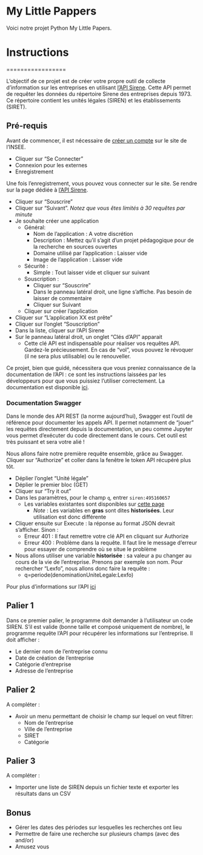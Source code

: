 # My Little Pappers

Voici notre projet Python My Little Papers.

# Instructions

=================

L’objectif de ce projet est de créer votre propre outil de collecte d’information sur les entreprises en utilisant [l’API Sirene](https://portail-api.insee.fr/catalog/api/2ba0e549-5587-3ef1-9082-99cd865de66f). Cette API permet de requêter les données du répertoire Sirene des entreprises depuis 1973. Ce répertoire contient les unités légales (SIREN) et les établissements (SIRET).

Pré-requis
----------

Avant de commencer, il est nécessaire de [créer un compte](https://portail-api.insee.fr/) sur le site de l’INSEE.

*   Cliquer sur “Se Connecter”
*   Connexion pour les externes
*   Enregistrement

Une fois l’enregistrement, vous pouvez vous connecter sur le site. Se rendre sur la page dédiée à [l’API Sirene](https://portail-api.insee.fr/catalog/api/2ba0e549-5587-3ef1-9082-99cd865de66f).

*   Cliquer sur “Souscrire”
*   Cliquer sur “Suivant”. _Notez que vous êtes limités à 30 requêtes par minute_
*   Je souhaite créer une application
    *   Général:
        *   Nom de l’application : A votre discrétion
        *   Description : Mettez qu’il s’agit d’un projet pédagogique pour de la recherche en sources ouvertes
        *   Domaine utilisé par l’application : Laisser vide
        *   Image de l’application : Laisser vide
    *   Sécurité :
        *   Simple : Tout laisser vide et cliquer sur suivant
    *   Souscription :
        *   Cliquer sur “Souscrire”
        *   Dans le panneau latéral droit, une ligne s’affiche. Pas besoin de laisser de commentaire
        *   Cliquer sur Suivant
    *   Cliquer sur créer l’application
*   Cliquer sur “L’application XX est prête”
*   Cliquer sur l’onglet “Souscription”
*   Dans la liste, cliquer sur l’API Sirene
*   Sur le panneau latéral droit, un onglet “Clés d’API” apparait
    *   Cette clé API est indispensable pour réaliser vos requêtes API. Gardez-le précieusement. En cas de “vol”, vous pouvez le révoquer (il ne sera plus utilisable) ou le renouveller.

Ce projet, bien que guidé, nécessitera que vous preniez connaissance de la documentation de l’API : ce sont les instructions laissées par les développeurs pour que vous puissiez l’utiliser correctement. La documentation est disponible [ici](https://portail-api.insee.fr/catalog/api/2ba0e549-5587-3ef1-9082-99cd865de66f/doc).

### Documentation Swagger

Dans le monde des API REST (la norme aujourd’hui), Swagger est l’outil de référence pour documenter les appels API. Il permet notamment de “jouer” les requêtes directement depuis la documentation, un peu comme Jupyter vous permet d’exécuter du code directement dans le cours. Cet outil est très puissant et sera votre alié !

Nous allons faire notre première requête ensemble, grâce au Swagger. Cliquer sur “Authorize” et coller dans la fenêtre le token API récupéré plus tôt.

*   Déplier l’onglet “Unité légale”
*   Déplier le premier bloc (GET)
*   Cliquer sur “Try it out”
*   Dans les paramètres, pour le champ `q`, entrer `siren:495160657`
    *   Les variables existantes sont disponibles sur [cette page](https://www.sirene.fr/static-resources/documentation/v_sommaire_311.htm#descvar)
        *   _Note_ : Les variables en **gras** sont dites **historisées**. Leur utilisation est donc différente
*   Cliquer ensuite sur Execute : la réponse au format JSON devrait s’afficher. Sinon :
    *   Erreur 401 : Il faut remettre votre clé API en cliquant sur Authorize
    *   Erreur 400 : Problème dans la requête. Il faut lire le message d’erreur pour essayer de comprendre où se situe le problème
*   Nous allons utiliser une variable **historisée** : sa valeur a pu changer au cours de la vie de l’entreprise. Prenons par exemple son nom. Pour rechercher “Lexfo”, nous allons donc faire la requête :
    *   q=periode(denominationUniteLegale:Lexfo)

Pour plus d’informations sur l’API [ici](https://www.sirene.fr/static-resources/documentation/sommaire_311.html)

Palier 1
--------

Dans ce premier palier, le programme doit demander à l’utilisateur un code SIREN. S’il est valide (bonne taille et composé uniquement de nombre), le programme requête l’API pour récupérer les informations sur l’entreprise. Il doit afficher :

*   Le dernier nom de l’entreprise connu
*   Date de création de l’entreprise
*   Catégorie d’entreprise
*   Adresse de l’entreprise

Palier 2
--------

A compléter :

*   Avoir un menu permettant de choisir le champ sur lequel on veut filtrer:
    *   Nom de l’entreprise
    *   Ville de l’entreprise
    *   SIRET
    *   Catégorie

Palier 3
--------

A compléter :

*   Importer une liste de SIREN depuis un fichier texte et exporter les résultats dans un CSV

Bonus
-----

*   Gérer les dates des périodes sur lesquelles les recherches ont lieu
*   Permettre de faire une recherche sur plusieurs champs (avec des and/or)
*   Amusez vous
